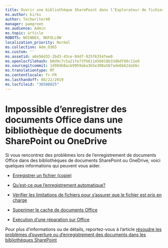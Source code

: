 ```yaml
---
title: Ouvrir une bibliothèque SharePoint dans l’Explorateur de fichiers
ms.author: kirks
author: Techwriter40
manager: pamgreen
ms.audience: Admin
ms.topic: article
ROBOTS: NOINDEX, NOFOLLOW
localization_priority: Normal
ms.collection: Adm_O365
ms.custom: ''
ms.assetid: a8e56d32-2bd3-43ce-84df-925f6354fee0
ms.openlocfilehash: b0d9c7c5a21fe73f6611456018b33d6df89c11e8
ms.sourcegitcommit: 1d98db8acb9959aba3b5e308a567ade6b62da56c
ms.translationtype: MT
ms.contentlocale: fr-FR
ms.lasthandoff: 08/22/2019
ms.locfileid: "36508025"
---
```

# <a name="cannot-save-office-documents-to-sharepoint-or-onedrive-document-library"></a>Impossible d’enregistrer des documents Office dans une bibliothèque de documents SharePoint ou OneDrive

Si vous rencontrez des problèmes lors de l’enregistrement de documents Office dans des bibliothèques de documents SharePoint ou OneDrive, voici quelques informations qui peuvent vous aider.


- [Enregistrer un fichier (copie)](https://support.office.com/article/save-a-file-in-microsoft-office-a7f0a209-ad22-4212-bb53-6cd8e801a6fb)

- [Qu’est-ce que l’enregistrement automatique?](https://support.office.com/article/what-is-autosave-6d6bd723-ebfd-4e40-b5f6-ae6e8088f7a5)

- [Vérifier les limitations de fichiers pour s’assurer que le fichier est pris en charge](https://support.office.com/article/Invalid-file-names-and-file-types-in-OneDrive-OneDrive-for-Business-and-SharePoint-64883a5d-228e-48f5-b3d2-eb39e07630fa)

- [Supprimer le cache de documents Office](https://support.office.com/article/Delete-your-Office-Document-Cache-b1d3765e-d71b-4bb8-99ca-acd22c42995d)

- [Exécution d’une réparation sur Office](https://support.office.com/Article/Repair-an-Office-application-7821d4b6-7c1d-4205-aa0e-a6b40c5bb88b)

Pour plus d’informations ou de détails, reportez-vous à l’article [résoudre les problèmes d’ouverture ou d’enregistrement des documents dans les bibliothèques SharePoint](https://support.office.com/article/Fix-problems-opening-documents-in-SharePoint-libraries-31329FA1-4AD0-47FC-95D8-BB0C5B12A536)

